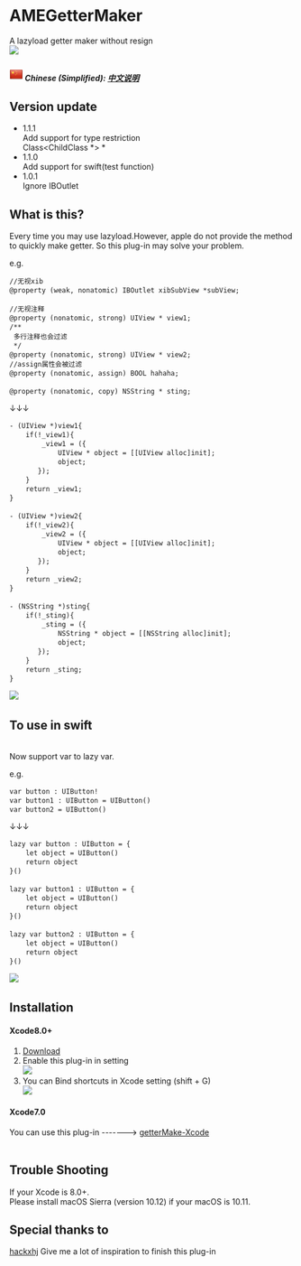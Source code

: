 # AMEGetterMaker
A lazyload getter maker without resign<br>
![](https://github.com/ame017/AMEGetterMaker/blob/master/intro/introduce.png?raw=true)


##### ![cn](https://raw.githubusercontent.com/gosquared/flags/master/flags/flags/shiny/24/China.png) Chinese (Simplified): [中文说明](README_chs.md)

## Version update
* 1.1.1
 <br>Add support for type restriction
 <br>Class<ChildClass *> *
* 1.1.0
  <br>Add support for swift(test function)
* 1.0.1
  <br>Ignore IBOutlet

## What is this?
Every time you may use lazyload.However, apple do not provide the method to quickly make getter.
So this plug-in may solve your problem.

e.g.
```
//无视xib
@property (weak, nonatomic) IBOutlet xibSubView *subView;

//无视注释
@property (nonatomic, strong) UIView * view1;
/**
 多行注释也会过滤
 */
@property (nonatomic, strong) UIView * view2;
//assign属性会被过滤
@property (nonatomic, assign) BOOL hahaha;

@property (nonatomic, copy) NSString * sting;
```
↓↓↓
```
- (UIView *)view1{
    if(!_view1){
        _view1 = ({
            UIView * object = [[UIView alloc]init];
            object;
       });
    }
    return _view1;
}

- (UIView *)view2{
    if(!_view2){
        _view2 = ({
            UIView * object = [[UIView alloc]init];
            object;
       });
    }
    return _view2;
}

- (NSString *)sting{
    if(!_sting){
        _sting = ({
            NSString * object = [[NSString alloc]init];
            object;
       });
    }
    return _sting;
}
```

![](https://github.com/ame017/AMEGetterMaker/blob/master/intro/objc-2.gif?raw=true)

## To use in swift
<br>Now support var to lazy var.

e.g.
```
var button : UIButton!
var button1 : UIButton = UIButton()
var button2 = UIButton()
```
↓↓↓
```
lazy var button : UIButton = {
	let object = UIButton()
	return object
}()

lazy var button1 : UIButton = {
	let object = UIButton()
	return object
}()

lazy var button2 : UIButton = {
	let object = UIButton()
	return object
}()
 ```
 
![](https://github.com/ame017/AMEGetterMaker/blob/master/intro/swift-2.gif?raw=true)

## Installation
#### Xcode8.0+
1. [Download](AMEGetterMaker.zip)<br>
2. Enable this plug-in in setting<br>
![](https://github.com/ame017/AMEGetterMaker/blob/master/intro/setting.png?raw=true)<br>
3. You can Bind shortcuts in Xcode setting (shift + G)<br>
![](https://github.com/ame017/AMEGetterMaker/blob/master/intro/binding.png?raw=true)<br>

#### Xcode7.0
You can use this plug-in -------> [getterMake-Xcode](https://github.com/ame017/getterMake-Xcode)
<br>
<br>

## Trouble Shooting
If your Xcode is 8.0+.<br>
Please install macOS Sierra (version 10.12) if your macOS is 10.11.<br>

## Special thanks to
[hackxhj](https://github.com/hackxhj) Give me a lot of inspiration to finish this plug-in
